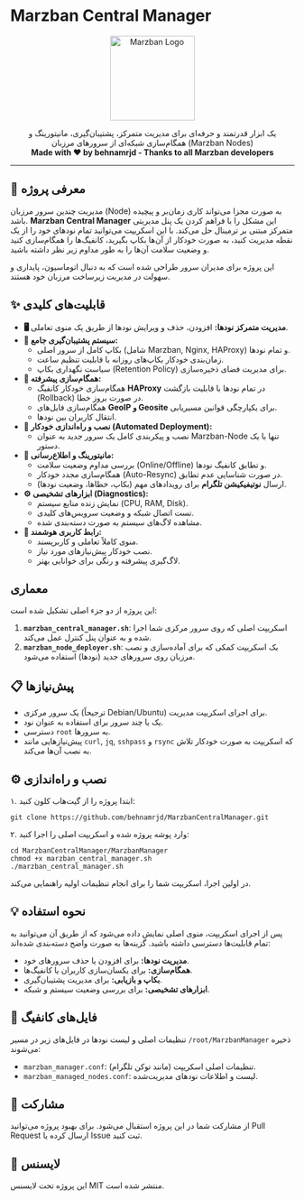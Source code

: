 # Marzban Central Manager

<p align="center">
  <img src="https://raw.githubusercontent.com/Gozargah/Marzban/master/docs/img/logo.png" alt="Marzban Logo" width="150"/>
</p>

<p align="center">
  یک ابزار قدرتمند و حرفه‌ای برای مدیریت متمرکز، پشتیبان‌گیری، مانیتورینگ و همگام‌سازی شبکه‌ای از سرورهای مرزبان (Marzban Nodes)
  <br/>
  <strong>Made with ❤️ by behnamrjd - Thanks to all Marzban developers</strong>
</p>

---

## 🚀 معرفی پروژه

مدیریت چندین سرور مرزبان (Node) به صورت مجزا می‌تواند کاری زمان‌بر و پیچیده باشد. **Marzban Central Manager** این مشکل را با فراهم کردن یک پنل مدیریتی متمرکز مبتنی بر ترمینال حل می‌کند. با این اسکریپت می‌توانید تمام نودهای خود را از یک نقطه مدیریت کنید، به صورت خودکار از آن‌ها بکاپ بگیرید، کانفیگ‌ها را همگام‌سازی کنید و وضعیت سلامت آن‌ها را به طور مداوم زیر نظر داشته باشید.

این پروژه برای مدیران سرور طراحی شده است که به دنبال اتوماسیون، پایداری و سهولت در مدیریت زیرساخت مرزبان خود هستند.

## ✨ قابلیت‌های کلیدی

-   **🖥️ مدیریت متمرکز نودها:** افزودن، حذف و ویرایش نودها از طریق یک منوی تعاملی.
-   **💾 سیستم پشتیبان‌گیری جامع:**
    -   بکاپ کامل از سرور اصلی (شامل Marzban, Nginx, HAProxy) و تمام نودها.
    -   زمان‌بندی خودکار بکاپ‌های روزانه با قابلیت تنظیم ساعت.
    -   سیاست نگهداری بکاپ (Retention Policy) برای مدیریت فضای ذخیره‌سازی.
-   **🔄 همگام‌سازی پیشرفته:**
    -   همگام‌سازی خودکار کانفیگ **HAProxy** در تمام نودها با قابلیت بازگشت (Rollback) در صورت بروز خطا.
    -   همگام‌سازی فایل‌های **GeoIP و Geosite** برای یکپارچگی قوانین مسیریابی.
    -   انتقال کاربران بین نودها.
-   **🔧 نصب و راه‌اندازی خودکار (Automated Deployment):**
    -   نصب و پیکربندی کامل یک سرور جدید به عنوان Marzban-Node تنها با یک دستور.
-   **📡 مانیتورینگ و اطلاع‌رسانی:**
    -   بررسی مداوم وضعیت سلامت (Online/Offline) و تطابق کانفیگ نودها.
    -   همگام‌سازی مجدد خودکار (Auto-Resync) در صورت شناسایی عدم تطابق.
    -   ارسال **نوتیفیکیشن تلگرام** برای رویدادهای مهم (بکاپ، خطاها، وضعیت نودها).
-   **⚙️ ابزارهای تشخیصی (Diagnostics):**
    -   نمایش زنده منابع سیستم (CPU, RAM, Disk).
    -   تست اتصال شبکه و وضعیت سرویس‌های کلیدی.
    -   مشاهده لاگ‌های سیستم به صورت دسته‌بندی شده.
-   **🤖 رابط کاربری هوشمند:**
    -   منوی کاملاً تعاملی و کاربرپسند.
    -   نصب خودکار پیش‌نیازهای مورد نیاز.
    -   لاگ‌گیری پیشرفته و رنگی برای خوانایی بهتر.

##  معماری

این پروژه از دو جزء اصلی تشکیل شده است:
1.  **`marzban_central_manager.sh`**: اسکریپت اصلی که روی سرور مرکزی شما اجرا شده و به عنوان پنل کنترل عمل می‌کند.
2.  **`marzban_node_deployer.sh`**: یک اسکریپت کمکی که برای آماده‌سازی و نصب مرزبان روی سرورهای جدید (نودها) استفاده می‌شود.

## 📋 پیش‌نیازها

-   یک سرور مرکزی (ترجیحاً Debian/Ubuntu) برای اجرای اسکریپت مدیریت.
-   یک یا چند سرور برای استفاده به عنوان نود.
-   دسترسی `root` به سرورها.
-   پیش‌نیازهایی مانند `curl`, `jq`, `sshpass` و `rsync` که اسکریپت به صورت خودکار تلاش به نصب آن‌ها می‌کند.

## ⚙️ نصب و راه‌اندازی

۱. ابتدا پروژه را از گیت‌هاب کلون کنید:
```
git clone https://github.com/behnamrjd/MarzbanCentralManager.git
```

۲. وارد پوشه پروژه شده و اسکریپت اصلی را اجرا کنید:
```
cd MarzbanCentralManager/MarzbanManager
chmod +x marzban_central_manager.sh
./marzban_central_manager.sh
```
در اولین اجرا، اسکریپت شما را برای انجام تنظیمات اولیه راهنمایی می‌کند.

## 💡 نحوه استفاده

پس از اجرای اسکریپت، منوی اصلی نمایش داده می‌شود که از طریق آن می‌توانید به تمام قابلیت‌ها دسترسی داشته باشید. گزینه‌ها به صورت واضح دسته‌بندی شده‌اند:

-   **مدیریت نودها:** برای افزودن یا حذف سرورهای خود.
-   **همگام‌سازی:** برای یکسان‌سازی کاربران یا کانفیگ‌ها.
-   **بکاپ و بازیابی:** برای مدیریت پشتیبان‌گیری.
-   **ابزارهای تشخیصی:** برای بررسی وضعیت سیستم و شبکه.

## 📄 فایل‌های کانفیگ

تنظیمات اصلی و لیست نودها در فایل‌های زیر در مسیر `/root/MarzbanManager` ذخیره می‌شوند:

-   `marzban_manager.conf`: تنظیمات اصلی اسکریپت (مانند توکن تلگرام).
-   `marzban_managed_nodes.conf`: لیست و اطلاعات نودهای مدیریت‌شده.

## 🤝 مشارکت

از مشارکت شما در این پروژه استقبال می‌شود. برای بهبود پروژه می‌توانید Pull Request ارسال کرده یا Issue ثبت کنید.

## 📜 لایسنس

این پروژه تحت لایسنس MIT منتشر شده است.
```
